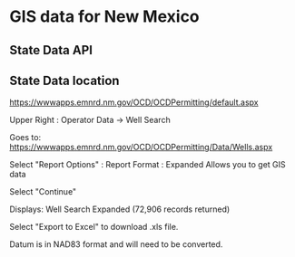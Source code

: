 # GIS data for New Mexico

## State Data API 

## State Data location

https://wwwapps.emnrd.nm.gov/OCD/OCDPermitting/default.aspx

Upper Right : Operator Data -> Well Search

Goes to: https://wwwapps.emnrd.nm.gov/OCD/OCDPermitting/Data/Wells.aspx

Select "Report Options" : Report Format : Expanded
Allows you to get GIS data

Select "Continue"

Displays:
Well Search Expanded (72,906 records returned)

Select "Export to Excel" to download .xls file.

Datum is in NAD83 format and will need to be converted.
